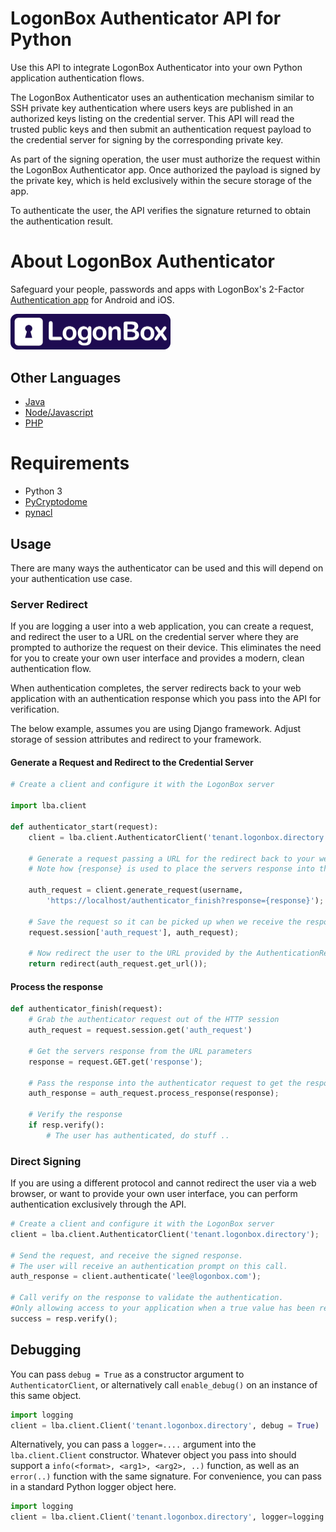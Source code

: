 # LogonBox Authenticator API for Python

Use this API to integrate LogonBox Authenticator into your own Python application authentication flows.  

The LogonBox Authenticator uses an authentication mechanism similar to SSH private key authentication where users keys are published in an authorized keys listing on the credential server. This API will read the trusted public keys and then submit an authentication request payload to the credential server for signing by the corresponding private key. 

As part of the signing operation, the user must authorize the request within the LogonBox Authenticator app. Once authorized the payload is signed by the private key, which is held exclusively within the secure storage of the app. 

To authenticate the user, the API verifies the signature returned to obtain the authentication result.

# About LogonBox Authenticator

Safeguard your people, passwords and apps with LogonBox's 2-Factor [Authentication app](https://www.logonbox.com/content/logonbox-authenticator/) for Android and iOS. 

<img src="web/logonbox-logo.png" width="256">

## Other Languages

 * [Java](https://github.com/nervepoint/logonbox-authenticator-java)
 * [Node/Javascript](https://github.com/nervepoint/logonbox-authenticator-nodejs)
 * [PHP](https://github.com/nervepoint/logonbox-authenticator-php)

# Requirements

 * Python 3
 * [PyCryptodome](https://pypi.org/project/pycryptodome/)
 * [pynacl](https://github.com/pyca/pynacl)

## Usage

There are many ways the authenticator can be used and this will depend on your authentication use case. 

### Server Redirect

If you are logging a user into a web application, you can create a request, and redirect the user to a URL on the credential server where they are prompted to authorize the request on their device. This eliminates the need for you to create your own user interface and provides a modern, clean authentication flow. 

When authentication completes, the server redirects back to your web application with an authentication response which you pass into the API for verification. 

The below example, assumes you are using Django framework. Adjust storage of session attributes and
redirect to your framework.

#### Generate a Request and Redirect to the Credential Server
```python
# Create a client and configure it with the LogonBox server

import lba.client

def authenticator_start(request):
	client = lba.client.AuthenticatorClient('tenant.logonbox.directory');
	
	# Generate a request passing a URL for the redirect back to your webapp.
	# Note how {response} is used to place the servers response into the redirected URL
	
	auth_request = client.generate_request(username,
	    'https://localhost/authenticator_finish?response={response}');
	
	# Save the request so it can be picked up when we receive the response
	request.session['auth_request'], auth_request);
	
	# Now redirect the user to the URL provided by the AuthenticationRequest
	return redirect(auth_request.get_url());
```

#### Process the response
```python
def authenticator_finish(request):
	# Grab the authenticator request out of the HTTP session
	auth_request = request.session.get('auth_request')
	
	# Get the servers response from the URL parameters
	response = request.GET.get('response');
	
	# Pass the response into the authenticator request to get the response. **/
	auth_response = auth_request.process_response(response);
				
	# Verify the response
	if resp.verify():
	    # The user has authenticated, do stuff ..
```


### Direct Signing

If you are using a different protocol and cannot redirect the user via a web browser, or want to provide your own user interface, you can perform authentication exclusively through the API. 

```python
# Create a client and configure it with the LogonBox server
client = lba.client.AuthenticatorClient('tenant.logonbox.directory');

# Send the request, and receive the signed response. 
# The user will receive an authentication prompt on this call.
auth_response = client.authenticate('lee@logonbox.com');
	
# Call verify on the response to validate the authentication. 
#Only allowing access to your application when a true value has been returned.
success = resp.verify();
```

## Debugging

You can pass `debug = True` as a constructor argument to `AuthenticatorClient`, or alternatively call `enable_debug()` on an instance of this same object.

```python
import logging
client = lba.client.Client('tenant.logonbox.directory', debug = True)
```

Alternatively, you can pass a `logger=....` argument into the `lba.client.Client` constructor. Whatever object you pass into should support a `info(<format>, <arg1>, <arg2>, ..)` function, as well as an `error(..)` function with the same signature. For convenience, you can pass in a standard Python logger object here.

```python
import logging
client = lba.client.Client('tenant.logonbox.directory', logger=logging.getLogger('my-logger'));
```
